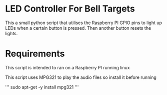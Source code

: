# LED Controller For Bell Targets

This a small python script that utilises the Raspberry PI GPIO pins to light up LEDs when a certain button is pressed. Then another button resets the lights.

# Requirements

<p>This script is intended to ran on a Raspberry PI running linux</p>
<p>This script uses MPG321 to play the audio files so install it before running</p>
<p>''' sudo apt-get -y install mpg321 '''</p>
